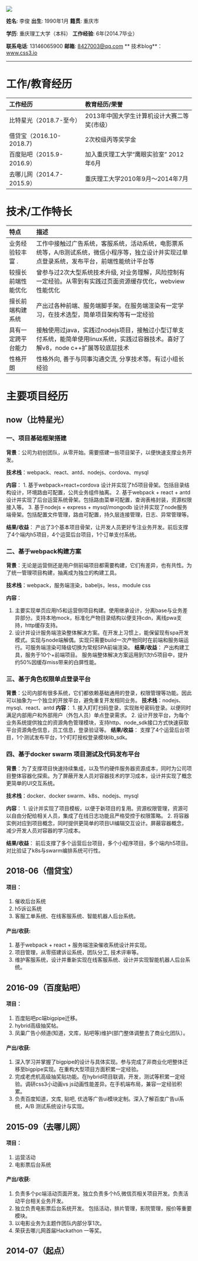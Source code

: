 ![](https://www.css3.io/assets/me.jpg)

**姓名**: 李俊         **出生**: 1990年1月         **籍贯**: 重庆市

**学历**: 重庆理工大学（本科） **工作经验**: 6年\(2014.7毕业）

**联系电话**: 13146065900        **邮箱**: 8427003@qq.com **    技术blog**：www.css3.io

---

# 工作/教育经历

| 工作经历 | 教育经历/荣誉 |
| :--- | :--- |
| 比特星光（2018.7-至今） | 2013年中国大学生计算机设计大赛二等奖\(市级） |
| 借贷宝（2016.10-2018.7\) | 2次校级丙等奖学金 |
| 百度贴吧（2015.9-2016.9） |  加入重庆理工大学“鹰眼实验室”  2012年6月|
| 去哪儿网（2014.7-2015.9） | 重庆理工大学2010年9月～2014年7月|


# 技术/工作特长

| 特点 | 描述 |
| :--- | :--- |
| 业务经验较丰富                                                                            . | 工作中接触过广告系统，客服系统，活动系统，电影票系统等，A/B测试系统，微信小程序等，独立设计并实现过单点登录系统，发布平台，前端性能统计平台等 |
| 较擅长前端性能优化 | 曾参与过2次大型系统技术升级, 对业务理解，风险控制有一定经验。从零到有实践过页面资源缓存优化，webview性能优化 |
| 擅长前端构建系统 | 产出过各种前端、服务端脚手架。在服务端渲染有一定学习，在技术选型，简单项目架构等有一定经验 |
| 具有一定跨平台能力 | 接触使用过java，实践过nodejs项目，接触过小型订单支付系统，能简单使用linux系统，实践过容器技术。喜好了解v8，node c++扩展等较底层技术 |
| 性格开朗 | 性格外向, 善于与同事沟通交流, 分享技术等。有过小组长经验 |



# 主要项目经历

<!-- timeline -->
## now（比特星光）


### 一、项目基础框架搭建

**背景**：公司为初创团队，从零开始。需要搭建一些项目架子，以便快速支撑业务开发。

**技术栈**：webpack、react、antd、nodejs、cordova、mysql

**内容**：
    1. 基于webpack+react+cordova 设计并实现了h5项目骨架。包括目录结构设计，环境路由可配置，公共业务组件抽离。
    2. 基于webpack + react + antd 设计并实现了后台运营系统骨架。包括路由菜单可配置，查询表格封装，资源权限接入等。
    3. 基于nodejs + express + mysql/mongodb 设计并实现了node服务端骨架。包括配置文件管理，路由可配置，持久层连接管理，日志、异常管理等。

**结果/收益**：
    产出了3个基本项目骨架，让开发人员更好专注业务开发。前后支撑了4个端内h5项目，4个运营后台项目，1个订单支付系统。

### 二、基于webpack构建方案

**背景**：无论是运营侧还是用户侧前端项目都需要构建，它们有差异，也有共性。为了统一管理项目构建，抽离成为独立的构建工具。

**技术栈**：webpack，服务端渲染，babeljs，less，module css

**内容**：
   1. 主要实现单页应用h5和运营侧项目构建。使用继承设计，分离base与业务差异部分。支持本地mock，标准化产物目录结构以便支持cdn，离线pwa支持，http缓存支持。
   2. 设计并设计服务端渲染整体解决方案。在开发上习惯上，能保留现有spa开发模式。实现与node端解偶。实现只需要build一次产物同时在前端和服务端运行。可服务端渲染可降级切换为常规SPA前端渲染。
**结果/收益**：
    产出构建工具，服务于10个+前端项目。 
    服务端整体解决方案运用到1次h5项目中，提升约50%因缓存miss带来的白屏性能。
      

### 三、基于角色权限单点登录平台
**背景**：公司内部有很多系统，它们都依赖基础通用的登录，权限管理等功能。因此可以抽象为一个独立的开放平台，避免重复开发相同业务。
**技术栈**：nodejs、mysql、react、antd
**内容**：
    1. 接入盯盯扫码登录，实现账号密码登录。以便同时满足内部用户和外部用户（外包人员）单点登录需求。
    2. 设计开放平台，为每个业务系统提供独立的资源角色管理模块，支持http、node_sdk接口方式快速获取平台资源角色信息，员工信息，登录验证等。
**结果/收益**：
    支撑了4个运营后台项目，1个测试发布平台，1个盯盯授权登录模块lib_sdk。

### 四、基于docker swarm 项目测试及代码发布平台

**背景**：为了支撑项目快速持续集成，以及节约硬件服务器资源成本，同时为公司项目整体容器化探索。为了屏蔽开发人员对容器技术的学习成本，设计并实现了概念更简单的UI交互系统。

**技术栈**：docker、docker swarm、k8s、nodejs、mysql

**内容**：
    1. 设计并实现了项目模板，以便于新项目的复用。资源权限管理，资源可以自由分配给相关人员，集成了在线日志功能且严格受控于权限策略。
    2. 将容器实例对应到项目概念，同时提供更简单的项目UI编辑交互设计。屏蔽容器概念，减少开发人员对容器的学习成本。

**结果/收益**：
    前后支撑了多个运营后台项目，多个小程序项目，多个端内h5项目。对比验证了k8s与swarm编排系统可行性。
    
<!-- /timeline -->

<!-- timeline -->
## 2018-06（借贷宝）

#### 项目：

1. 催收后台系统 
2. h5诉讼系统 
3. 客服工单系统、在线客服系统、智能机器人后台系统。

#### 产出/收获:

1. 基于webpack + react + 服务端渲染催收系统设计并实现。
2. 项目管理，从零搭建诉讼系统，团队分工, 技术评审等。
3. 维护客服系统，设计并重新实现在线客服系统、设计并实现智能机器人后台系统。
<!-- /timeline -->

<!-- timeline -->
## 2016-09（百度贴吧）

#### 项目：

1. 百度贴吧pc端bigpipe迁移。
2. hybrid高级抽奖帖。
3. 凤巢广告小频道\(知道，文库，贴吧等\)维护\(部门整体调整去了商业化团队）。

#### 产出/收获:

1. 深入学习并掌握了bigpipe的设计与具体实现。参与完成了非商业化吧整体迁移至bigpipe实现。在重构大型项目方面积累一定经验。
2. 完成老虎机高级抽奖贴功能。在hybrid项目联调，开发，测试等积累一定经验。调研css3小动画vs js动画性能差异。在手机端布局，兼容一定经验积累。  
3. 负责百度知道，文库, 贴吧, 优选等广告ui模块定制。深入了解百度广告ui系统，A/B 测试系统设计与实现。
<!-- /timeline -->



<!-- timeline -->
## 2015-09（去哪儿网）

#### 项目：

1. 运营活动
2. 电影票后台系统 

#### 产出/收获:

1. 负责多个pc端活动页面开发。独立负责多个h5,微信页相关项目开发。负责活动平台相关业务开发。
2. 独立负责电影票后台系统开发。 包括活动，排片管理，影院管理，报价等重要模块。
3. 以电影业务为主题作团队内部分享1次。
4. 荣获去哪儿网首届Hackathon 一等奖。
<!-- /timeline -->

<!-- timeline -->
## 2014-07（起点）
<!-- /timeline -->











